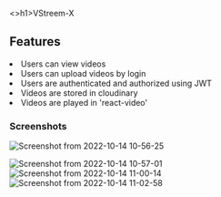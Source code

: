 <>h1>VStreem-X</h1>
<h2>Features</h2>
<li>Users can view  videos</li>
<li>Users can upload videos by login</li>
<li>Users are authenticated and authorized using JWT</li>
<li>Videos are stored in cloudinary</li>
<li>Videos are played in 'react-video'</li>

<h3>Screenshots</h3>

![Screenshot from 2022-10-14 10-56-25](https://user-images.githubusercontent.com/88850899/195771003-b9fc8114-59f4-46fb-9177-028dbce469f2.png)

![Screenshot from 2022-10-14 10-57-01](https://user-images.githubusercontent.com/88850899/195770647-4c8d2d06-c121-469b-9e25-a0d099d99109.png)
![Screenshot from 2022-10-14 11-00-14](https://user-images.githubusercontent.com/88850899/195770722-a929219d-a583-459d-9b14-aa64c477b41e.png)
![Screenshot from 2022-10-14 11-02-58](https://user-images.githubusercontent.com/88850899/195770838-693bf9f6-ce25-4404-abee-185cec430575.png)
